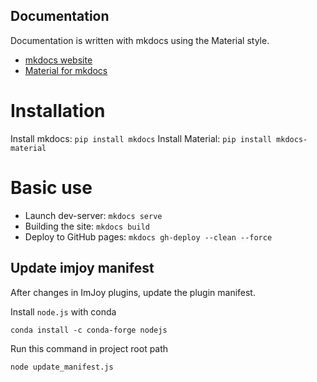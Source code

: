 
## Documentation
Documentation is written with mkdocs using the Material style.

* [mkdocs website](https://www.mkdocs.org/)
* [Material for mkdocs](https://squidfunk.github.io/mkdocs-material/)

# Installation

Install mkdocs:  `pip install mkdocs`
Install Material: `pip install mkdocs-material`

# Basic use

* Launch dev-server: `mkdocs serve`
* Building the site: `mkdocs build`
* Deploy to GitHub pages: `mkdocs gh-deploy --clean --force`

## Update imjoy manifest
After changes in ImJoy plugins, update the plugin manifest.

Install `node.js` with conda

```
conda install -c conda-forge nodejs
```

Run this command in project root path
```
node update_manifest.js
```